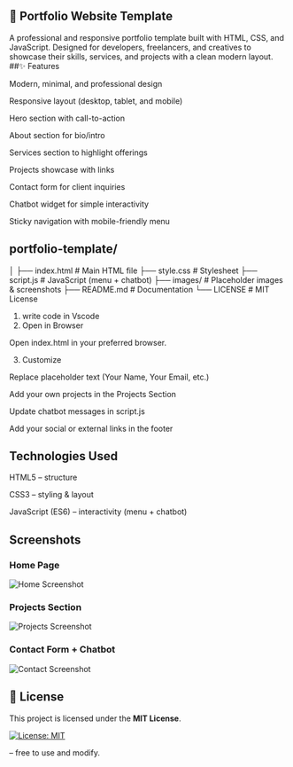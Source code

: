 ## 🚀 Portfolio Website Template

A professional and responsive portfolio template built with HTML, CSS, and JavaScript.
Designed for developers, freelancers, and creatives to showcase their skills, services, and projects with a clean modern layout.
##✨ Features

Modern, minimal, and professional design

Responsive layout (desktop, tablet, and mobile)

Hero section with call-to-action

About section for bio/intro

Services section to highlight offerings

Projects showcase with links

Contact form for client inquiries

Chatbot widget for simple interactivity

Sticky navigation with mobile-friendly menu
## portfolio-template/
│
├── index.html      # Main HTML file
├── style.css       # Stylesheet
├── script.js       # JavaScript (menu + chatbot)
├── images/         # Placeholder images & screenshots
├── README.md       # Documentation
└── LICENSE         # MIT License
1. write code in Vscode
2. Open in Browser

Open index.html in your preferred browser.

3. Customize

Replace placeholder text (Your Name, Your Email, etc.)

Add your own projects in the Projects Section

Update chatbot messages in script.js

Add your social or external links in the footer

## Technologies Used

HTML5 – structure

CSS3 – styling & layout

JavaScript (ES6) – interactivity (menu + chatbot)

##  Screenshots

### Home Page
![Home Screenshot](images/screenshot-home.png)

### Projects Section
![Projects Screenshot](images/screenshot-projects.png)

### Contact Form + Chatbot
![Contact Screenshot](images/screenshot-contact.png)


## 📜 License  

This project is licensed under the **MIT License**.  

[![License: MIT](https://img.shields.io/badge/License-MIT-green.svg)](LICENSE)  

 – free to use and modify.